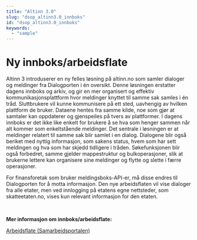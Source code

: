 ```yaml
---
title: "Altinn 3.0"
slug: "dsop_altinn3.0_innboks"
id: "dsop_altinn3.0_innboks"
keywords:
  - "sample"
---
```


# Ny innboks/arbeidsflate

Altinn 3 introduserer en ny felles løsning på altinn.no som samler dialoger og meldinger fra Dialogporten i én oversikt. Denne løsningen erstatter dagens innboks og arkiv, og gir en mer organisert og effektiv kommunikasjonsplattform hvor meldinger knyttet til samme sak samles i én tråd. Sluttbrukere vil kunne kommunisere på ett sted, uavhengig av hvilken plattform de bruker. Dataene hentes fra samme kilde, noe som gjør at samtaler kan oppdaterer og gjenspeiles på tvers av plattformer. I dagens innboks er det ikke like enkelt for brukere å se hva som henger sammen når alt kommer som enkeltstående meldinger. Det sentrale i løsningen er at meldinger relatert til samme sak blir samlet i en dialog. Dialogene blir også beriket med nyttig informasjon, som sakens status, hvem som har sett meldingen og hva som har skjedd tidligere i tråden. Søkefunksjonen blir også forbedret, samme gjelder mappestruktur og bulkoperasjoner, slik at brukerne lettere kan organisere sine meldinger og flytte og slette i færre operasjoner.   

For finansforetak som bruker meldingsboks-API-er, må disse endres til Dialogporten for å motta informasjon. Den nye arbeidsflaten vil vise dialoger fra alle etater, men ved innlogging på etatens egne nettsteder, som skatteetaten.no, vises kun relevant informasjon for den etaten. 

<br >

**Mer informasjon om innboks/arbeidsflate:** 

[Arbeidsflate (Samarbeidsportalen)](https:/samarbeid.digdir.no/altinn/arbeidsflate/2350)